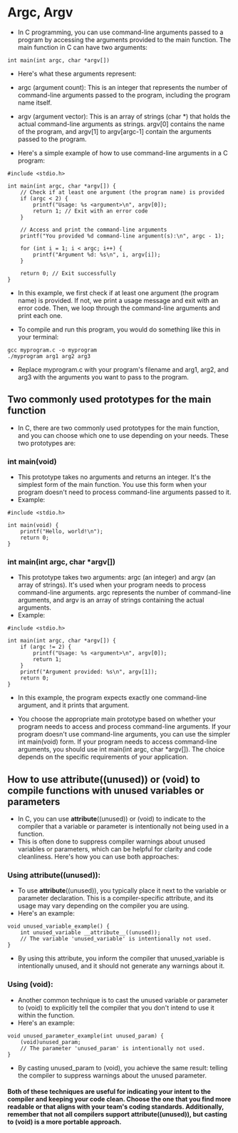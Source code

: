 # Argc, Argv

* In C programming, you can use command-line arguments passed to a program by accessing the arguments provided to the main function. The main function in C can have two arguments:
~~~~
int main(int argc, char *argv[])
~~~~

* Here's what these arguments represent:

* argc (argument count): This is an integer that represents the number of command-line arguments passed to the program, including the program name itself.
* argv (argument vector): This is an array of strings (char *) that holds the actual command-line arguments as strings. argv[0] contains the name of the program, and argv[1] to argv[argc-1] contain the arguments passed to the program.

* Here's a simple example of how to use command-line arguments in a C program:
~~~~
#include <stdio.h>

int main(int argc, char *argv[]) {
    // Check if at least one argument (the program name) is provided
    if (argc < 2) {
        printf("Usage: %s <argument>\n", argv[0]);
        return 1; // Exit with an error code
    }

    // Access and print the command-line arguments
    printf("You provided %d command-line argument(s):\n", argc - 1);

    for (int i = 1; i < argc; i++) {
        printf("Argument %d: %s\n", i, argv[i]);
    }

    return 0; // Exit successfully
}
~~~~

* In this example, we first check if at least one argument (the program name) is provided. If not, we print a usage message and exit with an error code. Then, we loop through the command-line arguments and print each one.

* To compile and run this program, you would do something like this in your terminal:
~~~~
gcc myprogram.c -o myprogram
./myprogram arg1 arg2 arg3
~~~~

* Replace myprogram.c with your program's filename and arg1, arg2, and arg3 with the arguments you want to pass to the program.

## Two commonly used prototypes for the main function
* In C, there are two commonly used prototypes for the main function, and you can choose which one to use depending on your needs. These two prototypes are:

### int main(void)
* This prototype takes no arguments and returns an integer. It's the simplest form of the main function. You use this form when your program doesn't need to process command-line arguments passed to it.
* Example:
~~~~
#include <stdio.h>

int main(void) {
    printf("Hello, world!\n");
    return 0;
}
~~~~

### int main(int argc, char *argv[])
* This prototype takes two arguments: argc (an integer) and argv (an array of strings). It's used when your program needs to process command-line arguments. argc represents the number of command-line arguments, and argv is an array of strings containing the actual arguments.
* Example: 
~~~~
#include <stdio.h>

int main(int argc, char *argv[]) {
    if (argc != 2) {
        printf("Usage: %s <argument>\n", argv[0]);
        return 1;
    }
    printf("Argument provided: %s\n", argv[1]);
    return 0;
}
~~~~

* In this example, the program expects exactly one command-line argument, and it prints that argument.

* You choose the appropriate main prototype based on whether your program needs to access and process command-line arguments. If your program doesn't use command-line arguments, you can use the simpler int main(void) form. If your program needs to access command-line arguments, you should use int main(int argc, char *argv[]). The choice depends on the specific requirements of your application.

## How to use __attribute__((unused)) or (void) to compile functions with unused variables or parameters
* In C, you can use __attribute__((unused)) or (void) to indicate to the compiler that a variable or parameter is intentionally not being used in a function.
* This is often done to suppress compiler warnings about unused variables or parameters, which can be helpful for clarity and code cleanliness. Here's how you can use both approaches:

### Using __attribute__((unused)):
* To use __attribute__((unused)), you typically place it next to the variable or parameter declaration. This is a compiler-specific attribute, and its usage may vary depending on the compiler you are using. 
* Here's an example:
~~~~
void unused_variable_example() {
    int unused_variable __attribute__((unused));
    // The variable 'unused_variable' is intentionally not used.
}
~~~~
* By using this attribute, you inform the compiler that unused_variable is intentionally unused, and it should not generate any warnings about it.

### Using (void):
* Another common technique is to cast the unused variable or parameter to (void) to explicitly tell the compiler that you don't intend to use it within the function.
* Here's an example:
~~~~
void unused_parameter_example(int unused_param) {
    (void)unused_param;
    // The parameter 'unused_param' is intentionally not used.
}
~~~~
* By casting unused_param to (void), you achieve the same result: telling the compiler to suppress warnings about the unused parameter.

#### Both of these techniques are useful for indicating your intent to the compiler and keeping your code clean. Choose the one that you find more readable or that aligns with your team's coding standards. Additionally, remember that not all compilers support __attribute__((unused)), but casting to (void) is a more portable approach.

